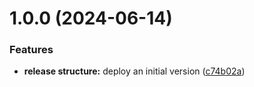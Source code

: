 # 1.0.0 (2024-06-14)


### Features

* **release structure:** deploy an initial version ([c74b02a](https://github.com/devmeireles/gattonero-ui/commit/c74b02a7ca4c43750110b1130358adc7bece549a))
